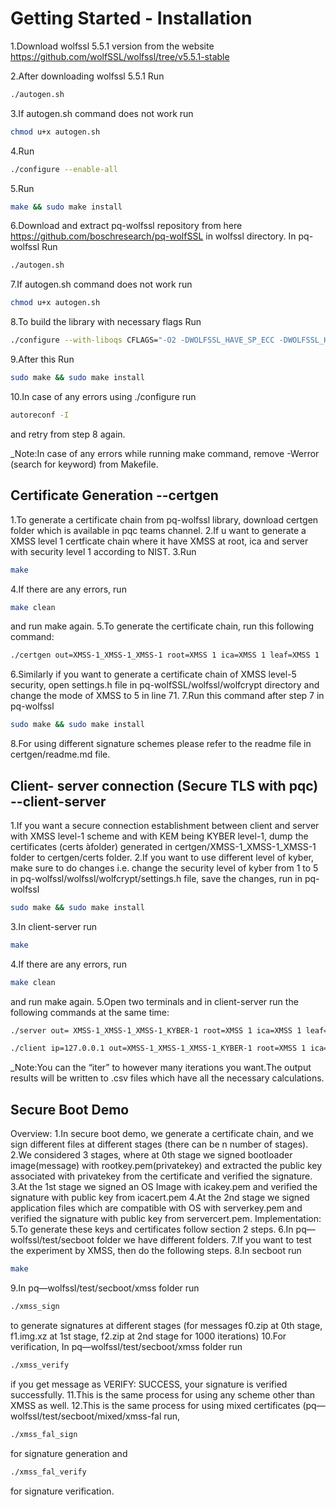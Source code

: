 <div class="oranda-hide">

# Getting Started - Installation

</div>

1.Download wolfssl 5.5.1 version from the website <https://github.com/wolfSSL/wolfssl/tree/v5.5.1-stable>

2.After downloading wolfssl 5.5.1 Run 
```bash
./autogen.sh
```
3.If autogen.sh command does not work run
```bash
chmod u+x autogen.sh
```
4.Run
```bash
./configure --enable-all
```
5.Run 
```bash
make && sudo make install
```
6.Download and extract pq-wolfssl repository from here <https://github.com/boschresearch/pq-wolfSSL> in wolfssl directory.
In pq-wolfssl Run 
```bash
./autogen.sh
```
7.If autogen.sh command does not work run 
```bash
chmod u+x autogen.sh 
```
8.To build the library with necessary flags Run  
```bash
./configure --with-liboqs CFLAGS="-O2 -DWOLFSSL_HAVE_SP_ECC -DWOLFSSL_HAVE_SP_DH -DWC_NO_HARDEN" --enable-tls13 --disable-tlsv12 --disable-oldtls --enable-falcon --enable-dilithium --enable-xmss --enable-sphincs --enable-kyber --enable-keygen --enable-crypttests --disable-rsa --enable-dh --enable-aescbc --disable-poly1305 --disable-chacha --disable-des3 --disable-md5 --disable-sha --disable-sha224 --enable-sha384 --enable-sha512 --enable-sha3 --disable-eccshamir --enable-certreq --enable-certgen --enable-keygen --disable-fastmath --enable-sp-math-all --disable-asm --disable-errorstrings --enable-opensslextra --enable-pwdbased –disable-debug
```
9.After this Run 
```bash
sudo make && sudo make install
```
10.In case of any errors using ./configure run 
```bash
autoreconf -I
```
and retry from step 8 again. 

_Note:In case of any errors while running make command, remove -Werror (search for keyword) from Makefile.


## Certificate Generation --certgen

1.To generate a certificate chain from pq-wolfssl  library, download certgen folder which is available in pqc teams channel. 
2.If u want to generate a XMSS level 1 certficate chain where it have XMSS at root, ica and server with security level 1 according to NIST.
3.Run 
```bash
make
```
4.If there are any errors, run 
```bash
make clean
```
and run make again. 
5.To generate the certificate chain, run this following command:
```bash
./certgen out=XMSS-1_XMSS-1_XMSS-1 root=XMSS 1 ica=XMSS 1 leaf=XMSS 1 
```
6.Similarly if you want to generate a certificate chain of XMSS level-5 security, open settings.h file in pq-wolfSSL/wolfssl/wolfcrypt directory and change the mode of XMSS to 5 in line 71. 
7.Run this command after step 7 in pq-wolfssl
```bash
sudo make && sudo make install
```
8.For using different signature schemes please refer to the readme file in certgen/readme.md file.

## Client- server connection (Secure TLS with pqc) --client-server

1.If you want a secure connection establishment between client and server with XMSS level-1 scheme and with KEM being KYBER level-1, dump the certificates (certs àfolder) generated in certgen/XMSS-1_XMSS-1_XMSS-1 folder to certgen/certs folder.
2.If you want to use different level of kyber, make sure to do changes i.e. change the security level of kyber from 1 to 5 in pq-wolfssl/wolfssl/wolfcrypt/settings.h file, save the changes, run in pq-wolfssl
```bash
sudo make && sudo make install
```
3.In client-server run
```bash
make
```
4.If there are any errors, run 
```bash 
make clean 
```
and run make again. 
5.Open two terminals and in client-server run the following commands at the same time: 
```bash
./server out= XMSS-1_XMSS-1_XMSS-1_KYBER-1 root=XMSS 1 ica=XMSS 1 leaf=XMSS 1 kem=KYBER 1 
```
```bash
./client ip=127.0.0.1 out=XMSS-1_XMSS-1_XMSS-1_KYBER-1 root=XMSS 1 ica=XMSS 1 leaf=XMSS 1 kem=KYBER 1 iter=100 
```
_Note:You can the “iter” to however many iterations you want.The output results will be written to .csv files which have all the necessary calculations. 


## Secure Boot Demo
Overview:
1.In secure boot demo, we generate a certificate chain, and we sign different files at different stages (there can be n number of stages). 
2.We considered 3 stages, where at 0th stage we signed bootloader image(message) with rootkey.pem(privatekey) and extracted the public key associated with privatekey from the certificate and verified the signature. 
3.At the 1st stage we signed an OS Image with icakey.pem and verified the signature with public key from icacert.pem 
4.At the 2nd stage we signed application files which are compatible with OS with serverkey.pem and verified the signature with public key from servercert.pem. 
Implementation:
5.To generate these keys and certificates follow section 2 steps. 
6.In pq—wolfssl/test/secboot folder we have different folders. 
7.If you want to test the experiment by XMSS, then do the following steps. 
8.In secboot run 
```bash
make
```
9.In pq—wolfssl/test/secboot/xmss folder run 
```bash
./xmss_sign
```
to generate signatures at different stages (for messages f0.zip at 0th  stage, f1.img.xz at 1st stage, f2.zip at 2nd stage for 1000 iterations) 
10.For verification, In pq—wolfssl/test/secboot/xmss folder run 
```bash
./xmss_verify
```
if you get message as VERIFY: SUCCESS, your signature is verified successfully. 
11.This is the same process for using any scheme other than XMSS as well. 
12.This is the same process for using mixed certificates (pq—wolfssl/test/secboot/mixed/xmss-fal  run, 
```bash
./xmss_fal_sign 
```
for signature generation and 
```bash
./xmss_fal_verify
```
for signature verification.

 

